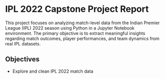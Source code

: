 # IPL 2022 Capstone Project Report

This project focuses on analyzing match-level data from the Indian Premier League (IPL) 2022 season using Python in a Jupyter Notebook environment. The primary objective is to extract meaningful insights regarding match outcomes, player performances, and team dynamics from real IPL datasets.


## Objectives
* Explore and clean IPL 2022 match data
